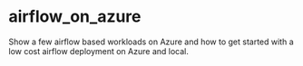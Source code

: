 # airflow_on_azure
Show a few airflow based workloads on Azure and how to get started with a low cost airflow deployment on Azure and local.

